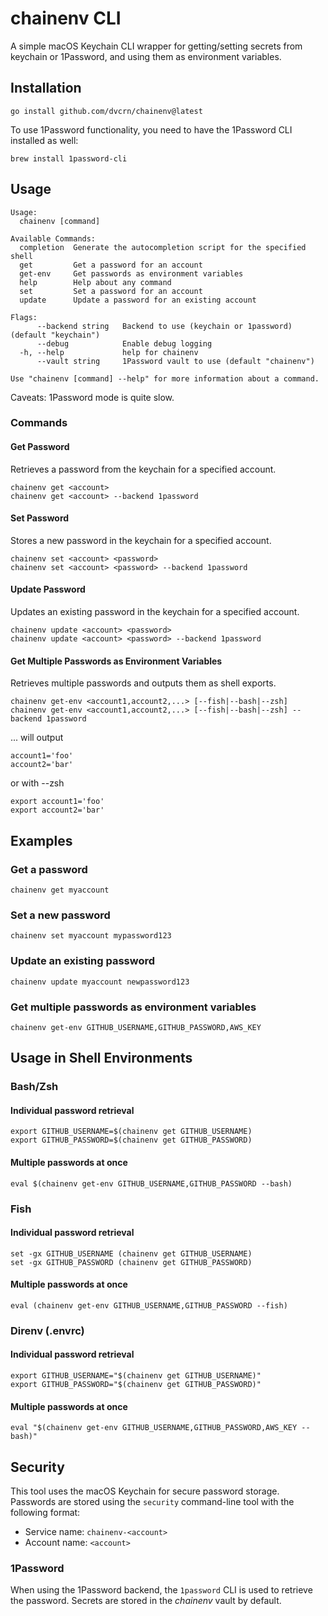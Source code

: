 # chainenv CLI

A simple macOS Keychain CLI wrapper for getting/setting secrets from keychain or 1Password, and using them as environment variables.

## Installation


```
go install github.com/dvcrn/chainenv@latest
```

To use 1Password functionality, you need to have the 1Password CLI installed as well:

```
brew install 1password-cli
```


## Usage

```
Usage:
  chainenv [command]

Available Commands:
  completion  Generate the autocompletion script for the specified shell
  get         Get a password for an account
  get-env     Get passwords as environment variables
  help        Help about any command
  set         Set a password for an account
  update      Update a password for an existing account

Flags:
      --backend string   Backend to use (keychain or 1password) (default "keychain")
      --debug            Enable debug logging
  -h, --help             help for chainenv
      --vault string     1Password vault to use (default "chainenv")

Use "chainenv [command] --help" for more information about a command.
```

Caveats: 1Password mode is quite slow.


### Commands

#### Get Password
Retrieves a password from the keychain for a specified account.


```
chainenv get <account>
chainenv get <account> --backend 1password
```

#### Set Password
Stores a new password in the keychain for a specified account.


```
chainenv set <account> <password>
chainenv set <account> <password> --backend 1password
```


#### Update Password
Updates an existing password in the keychain for a specified account.


```
chainenv update <account> <password>
chainenv update <account> <password> --backend 1password
```


#### Get Multiple Passwords as Environment Variables
Retrieves multiple passwords and outputs them as shell exports.


```
chainenv get-env <account1,account2,...> [--fish|--bash|--zsh]
chainenv get-env <account1,account2,...> [--fish|--bash|--zsh] --backend 1password
```

... will output 

```
account1='foo'
account2='bar'
```

or with --zsh 

```
export account1='foo'
export account2='bar'
```



## Examples


### Get a password
```
chainenv get myaccount
```

### Set a new password
```
chainenv set myaccount mypassword123
```

### Update an existing password
```
chainenv update myaccount newpassword123
```

### Get multiple passwords as environment variables
```
chainenv get-env GITHUB_USERNAME,GITHUB_PASSWORD,AWS_KEY
```


## Usage in Shell Environments

### Bash/Zsh


#### Individual password retrieval
```
export GITHUB_USERNAME=$(chainenv get GITHUB_USERNAME)
export GITHUB_PASSWORD=$(chainenv get GITHUB_PASSWORD)
```

#### Multiple passwords at once
```
eval $(chainenv get-env GITHUB_USERNAME,GITHUB_PASSWORD --bash)
```


### Fish


#### Individual password retrieval
```
set -gx GITHUB_USERNAME (chainenv get GITHUB_USERNAME)
set -gx GITHUB_PASSWORD (chainenv get GITHUB_PASSWORD)
```

#### Multiple passwords at once
```
eval (chainenv get-env GITHUB_USERNAME,GITHUB_PASSWORD --fish)
```


### Direnv (.envrc)

#### Individual password retrieval
```
export GITHUB_USERNAME="$(chainenv get GITHUB_USERNAME)"
export GITHUB_PASSWORD="$(chainenv get GITHUB_PASSWORD)"
```

#### Multiple passwords at once

```
eval "$(chainenv get-env GITHUB_USERNAME,GITHUB_PASSWORD,AWS_KEY --bash)"
```

## Security

This tool uses the macOS Keychain for secure password storage. Passwords are stored using the `security` command-line tool with the following format:

- Service name: `chainenv-<account>`
- Account name: `<account>`


### 1Password

When using the 1Password backend, the `1password` CLI is used to retrieve the password. Secrets are stored in the *chainenv* vault by default.
